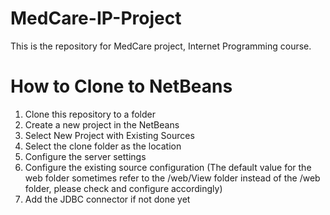 # MedCare-IP-Project

This is the repository for MedCare project, Internet Programming course.

# How to Clone to NetBeans
1. Clone this repository to a folder
2. Create a new project in the NetBeans
3. Select New Project with Existing Sources
4. Select the clone folder as the location
5. Configure the server settings
6. Configure the existing source configuration (The default value for the web folder sometimes refer to the /web/View folder instead of the /web folder, please check and configure accordingly)
7. Add the JDBC connector if not done yet
